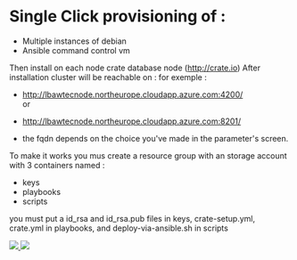 # Single Click provisioning of :  
- Multiple instances of debian  
- Ansible command control vm  

Then  install on each node crate database node (http://crate.io)
After installation cluster will be reachable on :
for exemple :  
- http://lbawtecnode.northeurope.cloudapp.azure.com:4200/  
or  
- http://lbawtecnode.northeurope.cloudapp.azure.com:8201/  
  
- the fqdn depends on the choice you've made in the parameter's screen.

To make it works you mus create a resource group with an storage account with 3 containers named :  
- keys  
- playbooks  
- scripts  
  
you must put a id_rsa and id_rsa.pub files in keys, crate-setup.yml, crate.yml in playbooks, and deploy-via-ansible.sh in scripts  
   

<a href="https://portal.azure.com/#create/Microsoft.Template/uri/https%3A%2F%2Fraw.githubusercontent.com%2Fherveleclerc%2FTechDaysCampDemo%2Fmaster%2Fansible-stack-driven-lb%2Fazuredeploy.json" target="_blank">
    <img src="http://azuredeploy.net/deploybutton.png"/>
</a>
<a href="http://armviz.io/#/?load=https://raw.githubusercontent.com/herveleclerc/TechDaysCampDemo/master/ansible-stack-driven-lb/azuredeploy.json" target="_blank">
    <img src="http://armviz.io/visualizebutton.png"/>
</a>